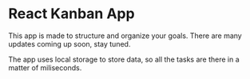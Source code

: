 # React Kanban App

This app is made to structure and organize your goals. There are many updates coming up soon, stay tuned.

The app uses local storage to store data, so all the tasks are there in a matter of miliseconds.

